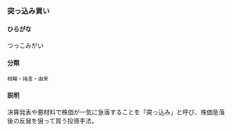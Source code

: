 <div style="display:none;">

## [あ行](securities-terms?id=あ行)
## [か行](securities-terms?id=か行)
## [さ行](securities-terms?id=さ行)
## [た行](securities-terms?id=た行)

</div>

### 突っ込み買い

#### ひらがな

つっこみがい

#### 分類

`相場・格言・由来`

#### 説明

決算発表や悪材料で株価が一気に急落することを「突っ込み」と呼び、株価急落後の反発を狙って買う投資手法。

<div style="display:none;">

## [な行](securities-terms?id=な行)
## [は行](securities-terms?id=は行)
## [ま行](securities-terms?id=ま行)
## [や行](securities-terms?id=や行)
## [ら行](securities-terms?id=ら行)
## [わ行](securities-terms?id=わ行)
## [英数字・記号](securities-terms?id=英数字・記号)

</div>

